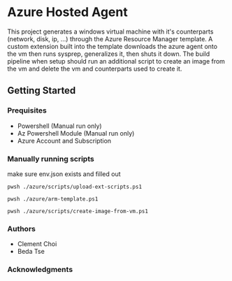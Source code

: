 # Azure Hosted Agent

This project generates a windows virtual machine with it's counterparts (network, disk, ip, ...) through the Azure Resource Manager template.  A custom extension built into the template downloads the azure agent onto the vm then runs sysprep, generalizes it, then shuts it down.  The build pipeline when setup should run an additional script to create an image from the vm and delete the vm and counterparts used to create it.

## Getting Started

### Prequisites
- Powershell (Manual run only)
- Az Powershell Module (Manual run only)
- Azure Account and Subscription

### Manually running scripts
make sure env.json exists and filled out
```
pwsh ./azure/scripts/upload-ext-scripts.ps1
```
```
pwsh ./azure/arm-template.ps1
```
```
pwsh ./azure/scripts/create-image-from-vm.ps1
```

### Authors
- Clement Choi
- Beda Tse

### Acknowledgments
